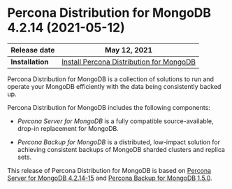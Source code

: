 # Percona Distribution for MongoDB 4.2.14 (2021-05-12)

| **Release date** | May 12, 2021       |
| ---------------- | ------------------ |
| **Installation** | [Install Percona Distribution for MongoDB](installation.md)|


Percona Distribution for MongoDB is a collection of solutions to run and operate your
MongoDB efficiently with the data being consistently backed up.

Percona Distribution for MongoDB includes the following components:

* *Percona Server for MongoDB* is a fully compatible source-available, drop-in replacement
for MongoDB.

* *Percona Backup for MongoDB* is a distributed, low-impact solution for achieving
consistent backups of MongoDB sharded clusters and replica sets.

This release of Percona Distribution for MongoDB is based on [Percona Server for MongoDB 4.2.14-15](https://docs.percona.com/percona-server-for-mongodb/4.2/release_notes/4.2.14-15.html) and [Percona Backup for MongoDB 1.5.0](https://docs.percona.com/percona-backup-mongodb/release-notes/1.5.0.html).
